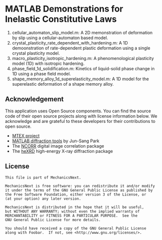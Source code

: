 # MATLAB Demonstrations for Inelastic Constitutive Laws

1. cellular_automaton_slip_model.m: A 2D memonstration of deformation by slip using a cellular-automaton based model.
2. crystal_plasticity_rate_dependent_with_hardening.m: A 1D demoonstration of rate-dependent plastic deformation using a single crystal plasticity model.
3. macro_plasticity_isotropic_hardening.m: A phenomenological plasticity model (1D) with isotropic hardening.
4. phase_field_1d_solidification.m: Kinetics of liquid-solid phase change in 1D using a phase field model.
5. shape_memory_alloy_1d_superelasticity_model.m: A 1D model for the superelastic deformation of a shape memory alloy.

## Acknowledgement

This application uses Open Source components. You can find the source code of their open source projects along with license information below. We acknowledge and are grateful to these developers for their contributions to open source.
* [MTEX project](https://mtex-toolbox.github.io/)
* [MATLAB diffraction tools](https://github.com/junspark/matlab_tools) by Jun-Sang Park
* The [NCORR](http://ncorr.com/) digital image correlation package
* The [heXRD](https://github.com/praxes/hexrd) high-energy X-ray diffraction package

## License

    This file is part of MechanicsNext.

    MechanicsNext is free software: you can redistribute it and/or modify
    it under the terms of the GNU General Public License as published by
    the Free Software Foundation, either version 3 of the License, or
    (at your option) any later version.

    MechanicsNext is distributed in the hope that it will be useful,
    but WITHOUT ANY WARRANTY; without even the implied warranty of
    MERCHANTABILITY or FITNESS FOR A PARTICULAR PURPOSE.  See the
    GNU General Public License for more details.

    You should have received a copy of the GNU General Public License
    along with Foobar.  If not, see <http://www.gnu.org/licenses/>.
